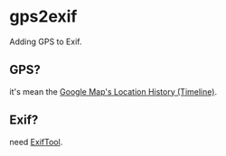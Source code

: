 # gps2exif
Adding GPS to Exif.

## GPS?

it's mean the [Google Map's Location History (Timeline)](https://support.google.com/maps/answer/6258979?hl).

## Exif?

need [ExifTool](https://exiftool.org/). 
